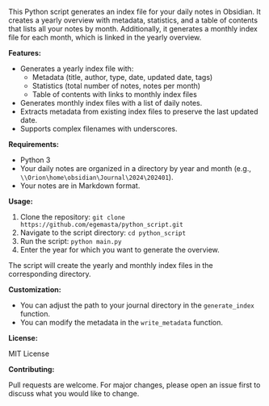 This Python script generates an index file for your daily notes in Obsidian. It creates a yearly overview with metadata, statistics, and a table of contents that lists all your notes by month. Additionally, it generates a monthly index file for each month, which is linked in the yearly overview.

**Features:**

* Generates a yearly index file with:
    * Metadata (title, author, type, date, updated date, tags)
    * Statistics (total number of notes, notes per month)
    * Table of contents with links to monthly index files
* Generates monthly index files with a list of daily notes.
* Extracts metadata from existing index files to preserve the last updated date.
* Supports complex filenames with underscores.

**Requirements:**

* Python 3
* Your daily notes are organized in a directory by year and month (e.g., `\\Orion\home\obsidian\Journal\2024\202401`).
* Your notes are in Markdown format.

**Usage:**

1. Clone the repository: `git clone https://github.com/egemasta/python_script.git`
2. Navigate to the script directory: `cd python_script`
3. Run the script: `python main.py`
4. Enter the year for which you want to generate the overview.

The script will create the yearly and monthly index files in the corresponding directory.

**Customization:**

* You can adjust the path to your journal directory in the `generate_index` function.
* You can modify the metadata in the `write_metadata` function.


**License:**

MIT License

**Contributing:**

Pull requests are welcome. For major changes, please open an issue first to discuss what you would like to change.
